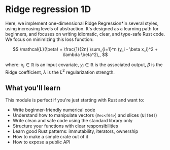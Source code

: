 # Ridge regression 1D

Here, we implement one-dimensional Ridge Regression*in several styles, using increasing levels of abstraction. It's designed as a learning path for beginners, and focuses on writing idiomatic, clear, and type-safe Rust code. We focus on minimizing this loss function:

$$
\mathcal{L}(\beta) = \frac{1}{2n} \sum_{i=1}^n (y_i - \beta x_i)^2 + \lambda \beta^2\,,
$$

where: $x_i \in \mathbb{R}$ is an input covariate, $y_i \in \mathbb{R}$ is the associated output, $\beta$ is the Ridge coefficient, $\lambda$ is the $L^2$ regularization strength.

## What you'll learn

This module is perfect if you're just starting with Rust and want to:

- Write beginner-friendly numerical code
- Understand how to manipulate vectors (`Vec<f64>`) and slices (`&[f64]`)
- Write clean and safe code using the standard library only
- Structure your functions with clear responsibilities
- Learn good Rust patterns: immutability, iterators, ownership
- How to make a simple crate out of it 
- How to expose a public API
